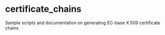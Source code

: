 # certificate_chains
Sample scripts and documentation on generating EC-base X.509 certificate chains

